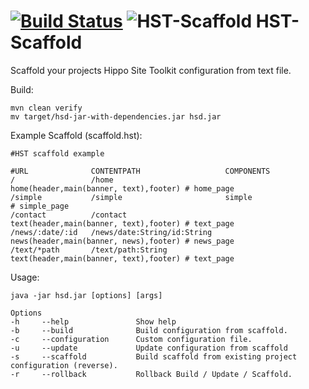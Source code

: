 [![Build Status](https://travis-ci.org/jbloemendal/hst-scaffold.svg?branch=master)](https://travis-ci.org/jbloemendal/hst-scaffold)
![HST-Scaffold](https://raw.githubusercontent.com/jbloemendal/hst-scaffold/master/logo.png)
HST-Scaffold
============

Scaffold your projects Hippo Site Toolkit configuration from text file.

Build:
```
mvn clean verify
mv target/hsd-jar-with-dependencies.jar hsd.jar
```

Example Scaffold (scaffold.hst):
```
#HST scaffold example

#URL              CONTENTPATH                   COMPONENTS
/                 /home                         home(header,main(banner, text),footer) # home_page
/simple           /simple                       simple                                 # simple_page
/contact          /contact                      text(header,main(banner, text),footer) # text_page
/news/:date/:id   /news/date:String/id:String   news(header,main(banner, news),footer) # news_page
/text/*path       /text/path:String             text(header,main(banner, text),footer) # text_page
```

Usage:
```
java -jar hsd.jar [options] [args]

Options
-h     --help               Show help
-b     --build              Build configuration from scaffold.
-c     --configuration      Custom configuration file.
-u     --update             Update configuration from scaffold
-s     --scaffold           Build scaffold from existing project configuration (reverse).
-r     --rollback           Rollback Build / Update / Scaffold.

```